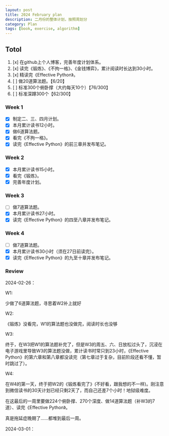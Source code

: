 ```yaml
---
layout: post
title: 2024 February plan
description: 二月份的整体计划，按照周划分
category: Plan
tags: [book, exercise, algorithm]
---
```


## Totol

1. [x] 在github上个人博客，完善年度计划体系。
2. [x] 读完《锻炼》、《不拘一格》、《金钱博弈》，累计阅读时长达到30小时。
3. [x] 精读完《Effective Python》。
4. [ ] 做20道算法题。【6/20】
5. [ ] 标准300个俯卧撑（大约每天10个）【76/300】
6. [ ] 标准深蹲300个【62/300】

### Week 1

   - [x] 制定二、三、四月计划。
   - [x] 本月累计读书12小时。
   - [x] 做6道算法题。
   - [x] 看完《不拘一格》。
   - [x] 读完《Effective Python》的前三章并发布笔记。

### Week 2

   - [x] 本月累计读书15小时。
   - [x] 看完《锻炼》。
   - [x] 完善年度计划。

### Week 3

   - [ ] 做7道算法题。
   - [x] 本月累计读书27小时。
   - [x] 读完《Effective Python》的四至八章并发布笔记。

### Week 4
   - [ ] 做7道算法题。
   - [x] 本月累计读书30小时（须在27日前读完）。
   - [x] 读完《Effective Python》的九至十章并发布笔记。

### Review

2024-02-26：

W1:

少做了6道算法题，寻思着W2补上就好

W2:

《锻炼》没看完，W1的算法题也没做完，阅读时长也没够

W3:

终于，在W3把W1的算法题补完了，但是W3的周五、六、日放松过头了，沉浸在电子游戏里导致W3的算法题没做，累计读书时常只到23小时，《Effective Python》的第六章和第八章都没读完（第七章过于复杂，目前阶段还看不懂，暂时跳过了）。

W4:

在W4的第一天，终于把W2的《锻炼看完了》(不好看，跟我想的不一样)。刚注意到微信读书的30天计划已经只剩2天了，而自己还差7个小时！地狱级难度。

在这最后的一周里要做224个俯卧撑、270个深度、做14道算法题（补W3的7道）、读完《Effective Python》。

真是拖延症晚期了......都堆到最后一周。

2024-03-01：

